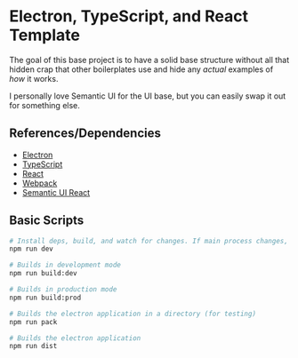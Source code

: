 # Electron, TypeScript, and React Template

The goal of this base project is to have a solid base structure without all that hidden crap that
other boilerplates use and hide any _actual_ examples of _how_ it works.

I personally love Semantic UI for the UI base, but you can easily swap it out for something else.

## References/Dependencies

- [Electron](https://electronjs.org)
- [TypeScript](https://www.typescriptlang.org)
- [React](https://reactjs.org)
- [Webpack](https://webpack.js.org)
- [Semantic UI React](https://react.semantic-ui.com)

## Basic Scripts

```bash
# Install deps, build, and watch for changes. If main process changes, electron will reload.
npm run dev

# Builds in development mode
npm run build:dev

# Builds in production mode
npm run build:prod

# Builds the electron application in a directory (for testing)
npm run pack

# Builds the electron application
npm run dist
```
